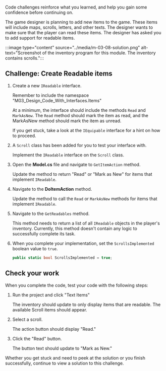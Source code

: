 Code challenges reinforce what you learned, and help you gain some confidence before continuing on.

The game designer is planning to add new items to the game. These items will include maps, scrolls, letters, and other texts. The designer wants to make sure that the player can read these items. The designer has asked you to add support for readable items.

:::image type="content" source="../media/m-03-08-solution.png" alt-text="Screenshot of the inventory program for this module. The inventory contains scrolls.":::

## Challenge: Create Readable items

1. Create a new `IReadable` interface. 

    Remember to include the namespace "M03_Design_Code_With_Interfaces.Items"

    At a minimum, the interface should include the methods `Read` and `MarkAsNew`.
    The `Read` method should mark the item as read, and the MarkAsNew method should mark the item as unread.

    If you get stuck, take a look at the `IEquipable` interface for a hint on how to proceed.

2. A `Scroll` class has been added for you to test your interface with.

    Implement the `IReadable` interface on the `Scroll` class.

3. Open the **Model.cs** file and navigate to `GetItemAction` method.

    Update the method to return "Read" or "Mark as New" for items that implement `IReadable`.

4. Navigate to the **DoItemAction** method.

    Update the method to call the `Read` or `MarkAsNew` methods for items that implement `IReadable`.

5. Navigate to the `GetReadables` method.

    This method needs to return a list of all `IReadable` objects in the player's inventory. Currently, this method doesn't contain any logic to successfully complete its task.

6. When you complete your implementation, set the `ScrollsImplemented` boolean value to `true`.

    ```c#
    public static bool ScrollsImplemented = true;
    ```

## Check your work

When you complete the code, test your code with the following steps:

1. Run the project and click "Text Items"

    The inventory should update to only display items that are readable. The available Scroll items should appear.

2. Select a scroll. 

    The action button should display "Read." 

3. Click the "Read" button.

    The button text should update to "Mark as New."

Whether you get stuck and need to peek at the solution or you finish successfully, continue to view a solution to this challenge.
